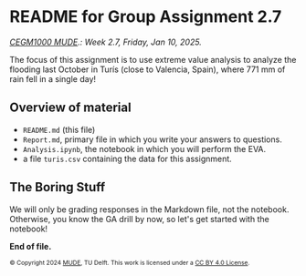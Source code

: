 # README for Group Assignment 2.7

*[CEGM1000 MUDE](http://mude.citg.tudelft.nl/).: Week 2.7, Friday, Jan 10, 2025.*

The focus of this assignment is to use extreme value analysis to analyze the flooding last October in Turís (close to Valencia, Spain), where 771 mm of rain fell in a single day!

## Overview of material

- `README.md` (this file)
- `Report.md`, primary file in which you write your answers to questions.
- `Analysis.ipynb`, the notebook in which you will perform the EVA.
- a file `turis.csv` containing the data for this assignment.

## The Boring Stuff

We will only be grading responses in the Markdown file, not the notebook. Otherwise, you know the GA drill by now, so let's get started with the notebook!

**End of file.**

<span style="font-size: 75%">
&copy; Copyright 2024 <a rel="MUDE" href="http://mude.citg.tudelft.nl/">MUDE</a>, TU Delft. This work is licensed under a <a rel="license" href="http://creativecommons.org/licenses/by/4.0/">CC BY 4.0 License</a>.